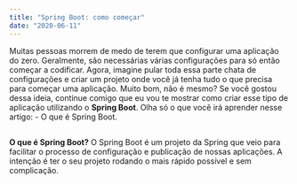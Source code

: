 ```yaml
--- 
title: "Spring Boot: como começar" 
date: "2020-06-11" 
--- 
```

Muitas pessoas morrem de medo de terem que configurar uma aplicação do zero. Geralmente, são necessárias várias configurações para só então começar a codificar. Agora, imagine pular toda essa parte chata de configurações e criar um projeto onde você já tenha tudo o que precisa para começar uma aplicação. Muito bom, não é mesmo? Se você gostou dessa ideia, continue comigo que eu vou te mostrar como criar esse tipo de aplicação utilizando o **Spring Boot**. Olha só o que você irá aprender nesse artigo: - O que é Spring Boot.
##
**O que é Spring Boot?**
 O Spring Boot é um projeto da Spring que veio para facilitar o processo de configuração e publicação de nossas aplicações. A intenção é ter o seu projeto rodando o mais rápido possível e sem complicação.